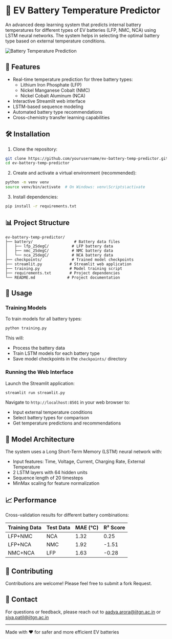 # 🔋 EV Battery Temperature Predictor

An advanced deep learning system that predicts internal battery temperatures for different types of EV batteries (LFP, NMC, NCA) using LSTM neural networks. The system helps in selecting the optimal battery type based on external temperature conditions.

![Battery Temperature Prediction](https://github.com/AADYA-ARORA/TEMPEST/blob/main/tempest.png)

## 🌟 Features

- Real-time temperature prediction for three battery types:
  - Lithium Iron Phosphate (LFP)
  - Nickel Manganese Cobalt (NMC)
  - Nickel Cobalt Aluminum (NCA)
- Interactive Streamlit web interface
- LSTM-based sequence modeling
- Automated battery type recommendations
- Cross-chemistry transfer learning capabilities

## 🛠️ Installation

1. Clone the repository:
```bash
git clone https://github.com/yourusername/ev-battery-temp-predictor.git
cd ev-battery-temp-predictor
```

2. Create and activate a virtual environment (recommended):
```bash
python -m venv venv
source venv/bin/activate  # On Windows: venv\Scripts\activate
```

3. Install dependencies:
```bash
pip install -r requirements.txt
```

## 📊 Project Structure

```
ev-battery-temp-predictor/
├── battery/                  # Battery data files
│   ├── lfp_25degC/          # LFP battery data
│   ├── nmc_25degC/          # NMC battery data
│   └── nca_25degC/          # NCA battery data
├── checkpoints/             # Trained model checkpoints
├── streamlit.py            # Streamlit web application
├── training.py             # Model training script
├── requirements.txt        # Project dependencies
└── README.md              # Project documentation
```

## 🚀 Usage

### Training Models

To train models for all battery types:

```bash
python training.py
```

This will:
- Process the battery data
- Train LSTM models for each battery type
- Save model checkpoints in the `checkpoints/` directory

### Running the Web Interface

Launch the Streamlit application:

```bash
streamlit run streamlit.py
```

Navigate to `http://localhost:8501` in your web browser to:
- Input external temperature conditions
- Select battery types for comparison
- Get temperature predictions and recommendations

## 🧪 Model Architecture

The system uses a Long Short-Term Memory (LSTM) neural network with:
- Input features: Time, Voltage, Current, Charging Rate, External Temperature
- 2 LSTM layers with 64 hidden units
- Sequence length of 20 timesteps
- MinMax scaling for feature normalization

## 📈 Performance

Cross-validation results for different battery combinations:

| Training Data | Test Data | MAE (°C) | R² Score |
|--------------|-----------|----------|----------|
| LFP+NMC      | NCA       | 1.32     | 0.25     |
| LFP+NCA      | NMC       | 1.92     | -1.51    |
| NMC+NCA      | LFP       | 1.63     | -0.28    |

## 🤝 Contributing

Contributions are welcome! Please feel free to submit a fork Request.

## 📧 Contact

For questions or feedback, please reach out to [aadya.arora@iitgn.ac.in](mailto:aadya.arora@iitgn.ac.in) or [siya.patil@iitgn.ac.in](mailto:siya.patil@iitgn.ac.in)

---
Made with ❤️ for safer and more efficient EV batteries

